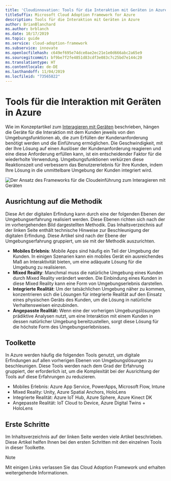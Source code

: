 ```yaml
---
title: 'Cloudinnovation: Tools für die Interaktion mit Geräten in Azure'
titleSuffix: Microsoft Cloud Adoption Framework for Azure
description: Tools für die Interaktion mit Geräten in Azure
author: BrianBlanchard
ms.author: brblanch
ms.date: 10/17/2019
ms.topic: guide
ms.service: cloud-adoption-framework
ms.subservice: innovate
ms.openlocfilehash: c649ef695e74dce0ae2ec21e1e0d666abc2a65e9
ms.sourcegitcommit: bf9be7f2fe4851d83cdf3e083c7c25bd7e144c20
ms.translationtype: HT
ms.contentlocale: de-DE
ms.lasthandoff: 11/04/2019
ms.locfileid: "73565822"
---
```

# <a name="tools-to-interact-with-devices-in-azure"></a>Tools für die Interaktion mit Geräten in Azure

Wie im Konzeptartikel zum [Interagieren mit Geräten](../considerations/devices.md) beschrieben, hängen die Geräte für die Interaktion mit dem Kunden jeweils von den Umgebungsfunktionen ab, die zum Erfüllen der Kundenanforderung benötigt werden und die Einführung ermöglichen. Die Geschwindigkeit, mit der Ihre Lösung auf einen Auslöser der Kundenanforderung reagieren und eine diese Anforderung erfüllen kann, ist ein entscheidender Faktor für die wiederholte Verwendung. Umgebungsfunktionen verkürzen diese Reaktionszeit und verbessern das Benutzererlebnis für Ihre Kunden, indem Ihre Lösung in die unmittelbare Umgebung der Kunden integriert wird.

![Der Ansatz des Frameworks für die Cloudeinführung zum Interagieren mit Geräten](../../_images/innovate/ambient-experiences.png)

## <a name="alignment-to-the-methodology"></a>Ausrichtung auf die Methodik

Diese Art der digitalen Erfindung kann durch eine der folgenden Ebenen der Umgebungserfahrung realisiert werden. Diese Ebenen richten sich nach der im vorhergehenden Bild dargestellten Methodik. Das Inhaltsverzeichnis auf der linken Seite enthält technische Hinweise zur Beschleunigung der digitalen Erfindung. Diese Artikel sind nach der Ebene der Umgebungserfahrung gruppiert, um sie mit der Methodik auszurichten.

- **Mobiles Erlebnis**: Mobile Apps sind häufig ein Teil der Umgebung der Kunden. In einigen Szenarien kann ein mobiles Gerät ein ausreichendes Maß an Interaktivität bieten, um eine adäquate Lösung für die Umgebung zu realisieren.
- **Mixed Reality**: Manchmal muss die natürliche Umgebung eines Kunden durch Mixed Reality verändert werden. Die Einbindung eines Kunden in diese Mixed Reality kann eine Form von Umgebungserlebnis darstellen.
- **Integrierte Realität**: Um der tatsächlichen Umgebung näher zu kommen, konzentrieren sich die Lösungen für integrierte Realität auf den Einsatz eines physischen Geräts des Kunden, um die Lösung in natürliche Verhaltensweisen einzubinden.
- **Angepasste Realität:** Wenn eine der vorherigen Umgebungslösungen prädiktive Analysen nutzt, um eine Interaktion mit einem Kunden in dessen natürlicher Umgebung bereitzustellen, sorgt diese Lösung für die höchste Form des Umgebungserlebnisses.

## <a name="toolchain"></a>Toolkette

In Azure werden häufig die folgenden Tools genutzt, um digitale Erfindungen auf allen vorherigen Ebenen von Umgebungslösungen zu beschleunigen. Diese Tools werden nach dem Grad der Erfahrung gruppiert, der erforderlich ist, um die Komplexität bei der Ausrichtung der Tools auf diese Erfahrungen zu reduzieren.

- Mobiles Erlebnis: Azure App Service, PowerApps, Microsoft Flow, Intune
- Mixed Reality: Unity, Azure Spatial Anchors, HoloLens
- Integrierte Realität: Azure IoT Hub, Azure Sphere, Azure Kinect DK
- Angepasste Realität: IoT Cloud to Device, Azure Digital Twins + HoloLens

## <a name="get-started"></a>Erste Schritte

Im Inhaltsverzeichnis auf der linken Seite werden viele Artikel beschrieben. Diese Artikel helfen Ihnen bei den ersten Schritten mit den einzelnen Tools in dieser Toolkette.

> [!NOTE]
> Mit einigen Links verlassen Sie das Cloud Adoption Framework und erhalten weitergehende Informationen.
